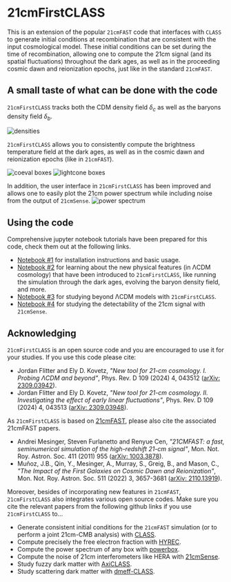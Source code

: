 # 21cmFirstCLASS
This is an extension of the popular `21cmFAST` code that interfaces with `CLASS` to generate initial conditions at recombination that are consistent with the input cosmological model. These initial conditions can be set during the time of recombination, allowing one to compute the 21cm signal (and its spatial fluctuations) throughout the dark ages, as well as in the proceeding cosmic dawn and reionization epochs, just like in the standard `21cmFAST`.

## A small taste of what can be done with the code
`21cmFirstCLASS` tracks both the CDM density field $\delta_c$ as well as the baryons density field $\delta_b$.

![densities](https://github.com/jordanflitter/21cmFirstCLASS/blob/main/images/densities.png)

`21cmFirstCLASS` allows you to consistently compute the brightness temperature field at the dark ages, as well as in the cosmic dawn and reionization epochs (like in `21cmFAST`).

![coeval boxes](https://github.com/jordanflitter/21cmFirstCLASS/blob/main/images/coeval_boxes.png)
![lightcone boxes](https://github.com/jordanflitter/21cmFirstCLASS/blob/main/images/lightcone_boxes.png)

In addition, the user interface in `21cmFirstCLASS` has been improved and allows one to easily plot the 21cm power spectrum while including noise from the output of `21cmSense`.
![power spectrum](https://github.com/jordanflitter/21cmFirstCLASS/blob/main/images/power_spectrum.png)

## Using the code
Comprehensive jupyter notebook tutorials have been prepared for this code, check them out at the following links.
* [Notebook #1](https://github.com/jordanflitter/21cmFirstCLASS/blob/main/Tutorial%20(Jupyter%20notebooks)/notebook_1.ipynb) for installation instructions and basic usage.
* [Notebook #2](https://github.com/jordanflitter/21cmFirstCLASS/blob/main/Tutorial%20(Jupyter%20notebooks)/notebook_2.ipynb) for learning about the new physical features (in &Lambda;CDM cosmology) that have been introduced to `21cmFirstCLASS`, like running the simulation through the dark ages, evolving the baryon density field, and more.
* [Notebook #3](https://github.com/jordanflitter/21cmFirstCLASS/blob/main/Tutorial%20(Jupyter%20notebooks)/notebook_3.ipynb) for studying beyond &Lambda;CDM models with `21cmFirstCLASS`.
* [Notebook #4](https://github.com/jordanflitter/21cmFirstCLASS/blob/main/Tutorial%20(Jupyter%20notebooks)/notebook_4.ipynb) for studying the detectability of the 21cm signal with `21cmSense`.

## Acknowledging
`21cmFirstCLASS` is an open source code and you are encouraged to use it for your studies. If you use this code please cite:
* Jordan Flitter and Ely D. Kovetz, _"New tool for 21-cm cosmology. I. Probing &Lambda;CDM and beyond"_, Phys. Rev. D 109 (2024) 4, 043512 ([arXiv: 2309.03942](https://arxiv.org/pdf/2309.03942)).
* Jordan Flitter and Ely D. Kovetz, _"New tool for 21-cm cosmology. II. Investigating the effect of early linear fluctuations"_, Phys. Rev. D 109 (2024) 4, 043513 ([arXiv: 2309.03948](https://arxiv.org/pdf/2309.03948)).

As `21cmFirstCLASS` is based on [21cmFAST](https://github.com/21cmfast/21cmFAST/tree/master), please also cite the associated 21cmFAST papers.
* Andrei Mesinger, Steven Furlanetto and Renyue Cen, _"21CMFAST: a fast, seminumerical simulation of the high-redshift 21-cm signal"_, Mon. Not. Roy. Astron. Soc. 411 (2011) 955 ([arXiv: 1003.3878](https://arxiv.org/pdf/1003.3878)).
* Muñoz, J.B., Qin, Y., Mesinger, A., Murray, S., Greig, B., and Mason, C., _"The Impact of the First Galaxies on Cosmic Dawn and Reionization"_, Mon. Not. Roy. Astron. Soc. 511 (2022) 3, 3657-3681 ([arXiv: 2110.13919](https://arxiv.org/pdf/2110.13919)).

Moreover, besides of incorporating new features in `21cmFAST`, `21cmFirstCLASS` also integrates various open source codes. Make sure you cite the relevant papers from the following github links if you use `21cmFirstCLASS` to...
* Generate consistent initial conditions for the `21cmFAST` simulation (or to perform a joint 21cm-CMB analysis) with [CLASS](https://github.com/lesgourg/class_public).
* Compute precisely the free electron fraction with [HYREC](https://github.com/nanoomlee/HYREC-2).
* Compute the power spectrum of any box with [powerbox](https://github.com/steven-murray/powerbox).
* Compute the noise of 21cm interferometers like HERA with [21cmSense](https://github.com/rasg-affiliates/21cmSense).
* Study fuzzy dark matter with [AxiCLASS](https://github.com/PoulinV/AxiCLASS).
* Study scattering dark matter with [dmeff-CLASS](https://github.com/kboddy/class_public/tree/dmeff).

